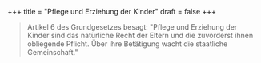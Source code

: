 +++
title = "Pflege und Erziehung der Kinder"
draft = false
+++

> Artikel 6 des Grundgesetzes besagt: "Pflege und Erziehung der Kinder sind das natürliche Recht der Eltern und die zuvörderst ihnen obliegende Pflicht. Über ihre Betätigung wacht die staatliche Gemeinschaft."
